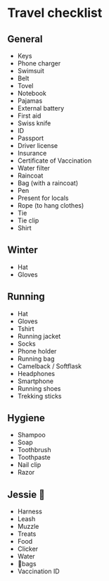 # Travel checklist

## General
- Keys
- Phone charger
- Swimsuit
- Belt
- Tovel
- Notebook
- Pajamas
- External battery
- First aid
- Swiss knife
- ID
- Passport
- Driver license
- Insurance
- Certificate of Vaccination
- Water filter
- Raincoat
- Bag (with a raincoat)
- Pen
- Present for locals
- Rope (to hang clothes)
- Tie
- Tie clip
- Shirt



## Winter
- Hat
- Gloves



## Running
- Hat
- Gloves
- Tshirt
- Running jacket
- Socks
- Phone holder
- Running bag
- Camelback / Softflask
- Headphones
- Smartphone
- Running shoes
- Trekking sticks



## Hygiene
- Shampoo
- Soap
- Toothbrush
- Toothpaste
- Nail clip
- Razor


## Jessie 🐶
- Harness
- Leash
- Muzzle
- Treats
- Food
- Clicker
- Water
- 💩bags
- Vaccination ID
